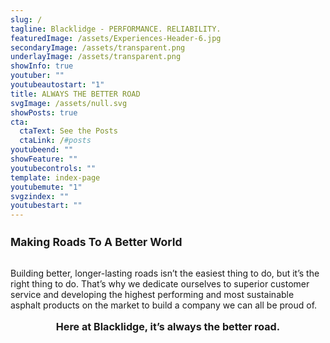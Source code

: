 ```yaml
---
slug: /
tagline: Blacklidge - PERFORMANCE. RELIABILITY.
featuredImage: /assets/Experiences-Header-6.jpg
secondaryImage: /assets/transparent.png
underlayImage: /assets/transparent.png
showInfo: true
youtuber: ""
youtubeautostart: "1"
title: ALWAYS THE BETTER ROAD
svgImage: /assets/null.svg
showPosts: true
cta:
  ctaText: See the Posts
  ctaLink: /#posts
youtubeend: ""
showFeature: ""
youtubecontrols: ""
template: index-page
youtubemute: "1"
svgzindex: ""
youtubestart: ""
---
```

<h2 style="font-weight:bold; font-size:125%;">Making Roads To A Better World</h2>
<br />
Building better, longer-lasting roads isn’t the easiest thing to do, but it’s the right thing to do. That’s why we dedicate ourselves to superior customer service and developing the highest performing and most sustainable asphalt products on the market to build a company we can all be proud of. 
<br />

<h3 style="font-weight:bold; font-size:115%; margin:1rem 0; text-align:center"><strong>Here at Blacklidge, it’s always the better road.</strong></h3>

 <!-- Have a <strong>BIG</strong> presence on the web. VidSocks are designed to give every advantage in <em>maximize your artwork, reduce load times and increase SEO results</em>. <br />

 <div style="text-align:center; text-decoration:underline"><a href="/about/">Check out the full list of VidSocks features</a></div>
 <br /> -->



